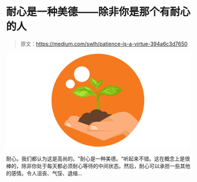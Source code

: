 # 耐心是一种美德——除非你是那个有耐心的人

> 原文：<https://medium.com/swlh/patience-is-a-virtue-394a6c3d7650>

![](img/fab9fa0e4d0a75229113962d8b2ef6b2.png)

耐心。我们都认为这是高尚的。"耐心是一种美德。"听起来不错。这在概念上是很棒的，除非你处于每天都必须耐心等待的中间状态。然后，耐心可以承担一些其他的感情。令人沮丧、气馁、退缩…